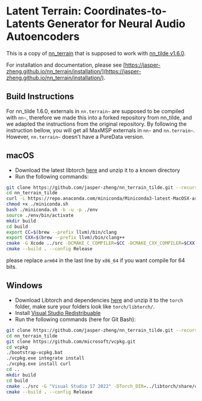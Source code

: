 # Latent Terrain: Coordinates-to-Latents Generator for Neural Audio Autoencoders

This is a copy of [nn_terrain](https://github.com/jasper-zheng/nn_terrain) that is supposed to work with [nn_tilde v1.6.0](https://github.com/acids-ircam/nn_tilde).  

For installation and documentation, please see [https://jasper-zheng.github.io/nn_terrain/installation/](https://jasper-zheng.github.io/nn_terrain/installation/).

## Build Instructions  

For nn_tilde 1.6.0, externals in `nn.terrain~` are supposed to be compiled with `nn~`, therefore we made this into a forked repository from nn_tilde, and we adapted the instructions from the original repository. By following the instruction bellow, you will get all MaxMSP externals in `nn~` and `nn.terrain~`. However, `nn.terrain~` doesn't have a PureData version.

## macOS

- Download the latest libtorch [here](https://pytorch.org/get-started/locally/) and unzip it to a known directory
- Run the following commands:

```bash
git clone https://github.com/jasper-zheng/nn_terrain_tilde.git --recurse-submodules
cd nn_terrain_tilde
curl -L https://repo.anaconda.com/miniconda/Miniconda3-latest-MacOSX-arm64.sh > miniconda.sh
chmod +x ./miniconda.sh
bash ./miniconda.sh -b -u -p ./env
source ./env/bin/activate
mkdir build
cd build
export CC=$(brew --prefix llvm)/bin/clang
export CXX=$(brew --prefix llvm)/bin/clang++
cmake -G Xcode ../src -DCMAKE_C_COMPILER=$CC -DCMAKE_CXX_COMPILER=$CXX -DCMAKE_PREFIX_PATH=/path/to/libtorch -DCMAKE_BUILD_TYPE=Release -DCMAKE_OSX_ARCHITECTURES=arm64
cmake --build . --config Release
```
please replace `arm64` in the last line by `x86_64` if you want compile for 64 bits. 


## Windows

- Download Libtorch and dependencies [here](https://pytorch.org/get-started/locally/) and unzip it to the `torch` folder, make sure your folders look like `torch/libtorch/`.
- Install [Visual Studio Redistribuable](https://learn.microsoft.com/fr-fr/cpp/windows/latest-supported-vc-redist?view=msvc-170) 
- Run the following commands (here for Git Bash):
```bash
git clone https://github.com/jasper-zheng/nn_terrain_tilde.git --recurse-submodules
cd nn_terrain_tilde
git clone https://github.com/microsoft/vcpkg.git
cd vcpkg 
./bootstrap-vcpkg.bat
./vcpkg.exe integrate install
./vcpkg.exe install curl
cd ..
mkdir build
cd build
cmake ../src -G "Visual Studio 17 2022" -DTorch_DIR=../libtorch/share/cmake/Torch -A x64
cmake --build . --config Release
```

